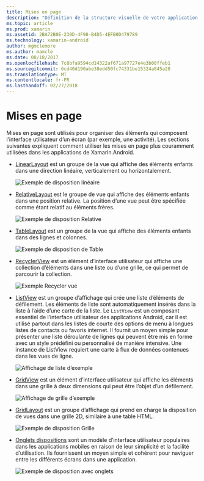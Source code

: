 ```yaml
---
title: Mises en page
description: "Définition de la structure visuelle de votre application Xamarin.Android"
ms.topic: article
ms.prod: xamarin
ms.assetid: 2BA72B0E-230D-4F98-B4D5-4EFB0D479789
ms.technology: xamarin-android
author: mgmclemore
ms.author: mamcle
ms.date: 08/18/2017
ms.openlocfilehash: 7c8bfa9594cd14322af671a97727e4e3b00ffeb1
ms.sourcegitcommit: 6cd40d190abe38edd50fc74331be15324a845a28
ms.translationtype: MT
ms.contentlocale: fr-FR
ms.lasthandoff: 02/27/2018
---
```

# <a name="layouts"></a>Mises en page

Mises en page sont utilisés pour organiser des éléments qui composent l’interface utilisateur d’un écran (par exemple, une activité). Les sections suivantes expliquent comment utiliser les mises en page plus couramment utilisées dans les applications de Xamarin.Android.

-   [LinearLayout](~/android/user-interface/layouts/linear-layout.md) est un groupe de la vue qui affiche des éléments enfants dans une direction linéaire, verticalement ou horizontalement.

    ![Exemple de disposition linéaire](images/linear-layout.png)

-   [RelativeLayout](~/android/user-interface/layouts/relative-layout.md) est le groupe de vue qui affiche des éléments enfants dans une position relative. La position d’une vue peut être spécifiée comme étant relatif au éléments frères.

    ![Exemple de disposition Relative](images/relative-layout.png)

-   [TableLayout](~/android/user-interface/layouts/table-layout.md) est un groupe de la vue qui affiche des éléments enfants dans des lignes et colonnes.

    ![Exemple de disposition de Table](images/table-layout.png)

-   [RecyclerView](~/android/user-interface/layouts/recycler-view/index.md) est un élément d’interface utilisateur qui affiche une collection d’éléments dans une liste ou d’une grille, ce qui permet de parcourir la collection.

    ![Exemple Recycler vue](images/recycler-view.png)

-   [ListView](~/android/user-interface/layouts/list-view/index.md) est un groupe d’affichage qui crée une liste d’éléments de défilement. Les éléments de liste sont automatiquement insérés dans la liste à l’aide d’une carte de la liste. Le `ListView` est un composant essentiel de l’interface utilisateur des applications Android, car il est utilisé partout dans les listes de courte des options de menu à longues listes de contacts ou favoris internet. Il fournit un moyen simple pour présenter une liste déroulante de lignes qui peuvent être mis en forme avec un style prédéfini ou personnalisé de manière intensive. Une instance de ListView requiert une carte à flux de données contenues dans les vues de ligne.

    ![Affichage de liste d’exemple](images/list-view.png)

-   [GridView](~/android/user-interface/layouts/grid-view.md) est un élément d’interface utilisateur qui affiche les éléments dans une grille à deux dimensions qui peut être l’objet d’un défilement.

    ![Affichage de grille d’exemple](images/grid-view.png)

-   [GridLayout](~/android/user-interface/layouts/grid-layout.md) est un groupe d’affichage qui prend en charge la disposition de vues dans une grille 2D, similaire à une table HTML.

    ![Exemple de disposition Grille](images/grid-layout.png)

-   [Onglets dispositions](~/android/user-interface/layouts/tab-layout/index.md) sont un modèle d’interface utilisateur populaires dans les applications mobiles en raison de leur simplicité et la facilité d’utilisation. Ils fournissent un moyen simple et cohérent pour naviguer entre les différents écrans dans une application.

    ![Exemple de disposition avec onglets](images/tabbed-layout.png)
 
